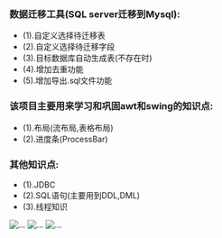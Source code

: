 <h3>数据迁移工具(SQL server迁移到Mysql):</h3>
<ul>
	<li>(1).自定义选择待迁移表</li>
	<li>(2).自定义选择待迁移字段</li>
	<li>(3).目标数据库自动生成表(不存在时)</li>
	<li>(4).增加去重功能</li>
	<li>(5).增加导出.sql文件功能</li>
</ul>

<h3>该项目主要用来学习和巩固awt和swing的知识点:</h3>
<ul>
	<li>(1).布局(流布局,表格布局)</li>
	<li>(2).进度条(ProcessBar)</li>
</ul>

<h3>其他知识点:</h3>
<ul>
	<li>(1).JDBC</li>
	<li>(2).SQL语句(主要用到DDL,DML)</li>
	<li>(3).线程知识</li>
</ul>

<img src='https://raw.githubusercontent.com/yanxuxiao/migrateSQLServer2Mysql/master/src/img/screenshot_1.png' alt='...' >
<img src='https://raw.githubusercontent.com/yanxuxiao/migrateSQLServer2Mysql/master/src/img/screenshot_2.png' alt='...' >
<img src='https://raw.githubusercontent.com/yanxuxiao/migrateSQLServer2Mysql/master/src/img/screenshot_3.png' alt='...' >